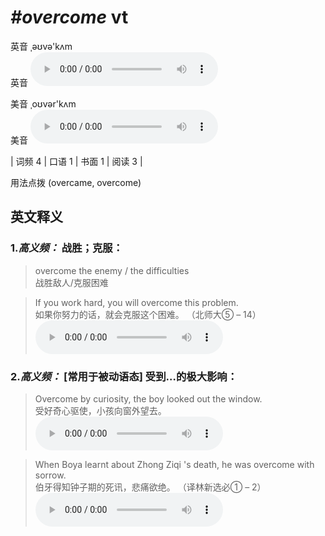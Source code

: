 # ***\#overcome*** vt
英音 ˌəʊvə'kʌm  
英音
<audio src="./media/overcome-B.aac" controls="controls"></audio>

美音 ˌoʊvər'kʌm  
美音
<audio src="./media/overcome.aac" controls="controls"></audio>



| 词频 4 | 口语 1 | 书面 1 | 阅读 3 |  

用法点拨  (overcame, overcome)

英文释义
---
### 1.*高义频：* **战胜；克服：**  

 > overcome the enemy / the difficulties  
 > 战胜敌人/克服困难    

 > If you work hard, you will overcome this problem.  
 > 如果你努力的话，就会克服这个困难。  （北师大⑤ – 14）  
<audio src="./media/overcome-1.aac" controls="controls"></audio>

### 2.*高义频：* **[常用于被动语态] 受到…的极大影响：**  

 > Overcome by curiosity, the boy looked out the window.  
 > 受好奇心驱使，小孩向窗外望去。    
<audio src="./media/overcome-2.aac" controls="controls"></audio>

 > When Boya learnt about Zhong Ziqi 's death, he was overcome with sorrow.  
 > 伯牙得知钟子期的死讯，悲痛欲绝。  （译林新选必① – 2）  
<audio src="./media/When Boya learnt about Zhong Ziqi 's death2_AAC.aac" controls="controls"></audio>


